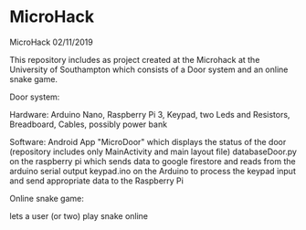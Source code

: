 # MicroHack
MicroHack 02/11/2019

This repository includes as project created at the Microhack at the University of Southampton which consists of a Door system and an online snake game. 

Door system:

Hardware:
Arduino Nano, Raspberry Pi 3, Keypad, two Leds and Resistors, Breadboard, Cables, possibly power bank

Software:
Android App "MicroDoor" which displays the status of the door (repository includes only MainActivity and main layout file)
databaseDoor.py on the raspberry pi which sends data to google firestore and reads from the arduino serial output
keypad.ino on the Arduino to process the keypad input and send appropriate data to the Raspberry Pi

Online snake game:

lets a user (or two) play snake online



